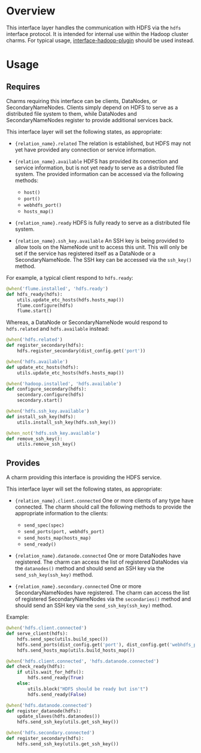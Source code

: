 # Overview

This interface layer handles the communication with HDFS via the `hdfs` interface
protocol.  It is intended for internal use within the Hadoop cluster charms.
For typical usage, [interface-hadoop-plugin][] should be used instead.

# Usage

## Requires

Charms requiring this interface can be clients, DataNodes, or SecondaryNameNodes.
Clients simply depend on HDFS to serve as a distributed file system to them, while
DataNodes and SecondaryNameNodes register to provide additional services back.

This interface layer will set the following states, as appropriate:

  * `{relation_name}.related` The relation is established, but HDFS may not yet
    have provided any connection or service information.

  * `{relation_name}.available` HDFS has provided its connection and service
    information, but is not yet ready to serve as a distributed file system.
    The provided information can be accessed via the following methods:
      * `host()`
      * `port()`
      * `webhdfs_port()`
      * `hosts_map()`

  * `{relation_name}.ready` HDFS is fully ready to serve as a distributed file
    system.

  * `{relation_name}.ssh_key.available` An SSH key is being provided to allow
    tools on the NameNode unit to access this unit.  This will only be set if
    the service has registered itself as a DataNode or a SecondaryNameNode.
    The SSH key can be accessed via the `ssh_key()` method.

For example, a typical client respond to `hdfs.ready`:

```python
@when('flume.installed', 'hdfs.ready')
def hdfs_ready(hdfs):
    utils.update_etc_hosts(hdfs.hosts_map())
    flume.configure(hdfs)
    flume.start()
```

Whereas, a DataNode or SecondaryNameNode would respond to `hdfs.related`
and `hdfs.available` instead:

```python
@when('hdfs.related')
def register_secondary(hdfs):
    hdfs.register_secondary(dist_config.get('port'))

@when('hdfs.available')
def update_etc_hosts(hdfs):
    utils.update_etc_hosts(hdfs.hosts_map())

@when('hadoop.installed', 'hdfs.available')
def configure_secondary(hdfs):
    secondary.configure(hdfs)
    secondary.start()

@when('hdfs.ssh_key.available')
def install_ssh_key(hdfs):
    utils.install_ssh_key(hdfs.ssh_key())

@when_not('hdfs.ssh_key.available')
def remove_ssh_key():
    utils.remove_ssh_key()
```

## Provides

A charm providing this interface is providing the HDFS service.

This interface layer will set the following states, as appropriate:

  * `{relation_name}.client.connected` One or more clients of any type have
    connected.  The charm should call the following methods to provide the
    appropriate information to the clients:
      * `send_spec(spec)`
      * `send_ports(port, webhdfs_port)`
      * `send_hosts_map(hosts_map)`
      * `send_ready()`

  * `{relation_name}.datanode.connected` One or more DataNodes have registered.
    The charm can access the list of registered DataNodes via the `datanodes()`
    method and should send an SSH key via the `send_ssh_key(ssh_key)` method.

  * `{relation_name}.secondary.connected` One or more SecondaryNameNodes have
    registered.  The charm can access the list of registered SecondaryNameNodes
    via the `secondaries()` method and should send an SSH key via the
    `send_ssh_key(ssh_key)` method.

Example:

```python
@when('hdfs.client.connected')
def serve_client(hdfs):
    hdfs.send_spec(utils.build_spec())
    hdfs.send_ports(dist_config.get('port'), dist_config.get('webhdfs_port'))
    hdfs.send_hosts_map(utils.build_hosts_map())

@when('hdfs.client.connected', 'hdfs.datanode.connected')
def check_ready(hdfs):
    if utils.wait_for_hdfs():
        hdfs.send_ready(True)
    else:
        utils.block("HDFS should be ready but isn't")
        hdfs.send_ready(False)

@when('hdfs.datanode.connected')
def register_datanode(hdfs):
    update_slaves(hdfs.datanodes())
    hdfs.send_ssh_key(utils.get_ssh_key())

@when('hdfs.secondary.connected')
def register_secondary(hdfs):
    hdfs.send_ssh_key(utils.get_ssh_key())
```


[interface-hadoop-plugin]: https://github.com/juju-solutions/interface-hadoop-plugin/
